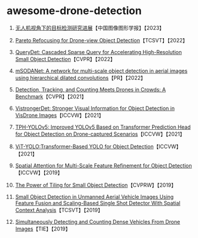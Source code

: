 # awesome-drone-detection

1. [无人机视角下的目标检测研究进展](http://www.cjig.cn/jig/ch/reader/view_abstract.aspx?flag=2&file_no=202208160000003&journal_id=jig)【中国图像图形学报】【2023】

2. [Pareto Refocusing for Drone-view Object Detection](https://ieeexplore.ieee.org/document/9905640)【TCSVT】【2022】
3. [QueryDet: Cascaded Sparse Query for Accelerating High-Resolution Small Object Detection](https://arxiv.org/abs/2103.09136)【CVPR】【2022】
4. [mSODANet: A network for multi-scale object detection in aerial images using hierarchical dilated convolutions](https://www.sciencedirect.com/science/article/pii/S0031320322000292)【PR】【2022】
5. [Detection, Tracking, and Counting Meets Drones in Crowds: A Benchmark](https://arxiv.org/abs/2105.02440)【CVPR】【2021】
6. [VistrongerDet: Stronger Visual Information for Object Detection in VisDrone Images](https://ieeexplore.ieee.org/document/9607555)【ICCVW】【2021】
7. [TPH-YOLOv5: Improved YOLOv5 Based on Transformer Prediction Head for Object Detection on Drone-captured Scenarios](https://arxiv.org/abs/2108.11539)【ICCVW】【2021】
8. [ViT-YOLO:Transformer-Based YOLO for Object Detection](https://ieeexplore.ieee.org/document/9607536)【ICCVW】【2021】
9. [Spatial Attention for Multi-Scale Feature Refinement for Object Detection](https://openaccess.thecvf.com/content_ICCVW_2019/papers/VISDrone/Wang_Spatial_Attention_for_Multi-Scale_Feature_Refinement_for_Object_Detection_ICCVW_2019_paper.pdf)【ICCVW】【2019】
10. [The Power of Tiling for Small Object Detection](https://ieeexplore.ieee.org/document/9025422)【CVPRW】【2019】
11. [Small Object Detection in Unmanned Aerial Vehicle Images Using Feature Fusion and Scaling-Based Single Shot Detector With Spatial Context Analysis](https://ieeexplore.ieee.org/document/8672115)【TCSVT】【2019】
12. [Simultaneously Detecting and Counting Dense Vehicles From Drone Images](https://ieeexplore.ieee.org/document/8648370)【TIE】【2019】
